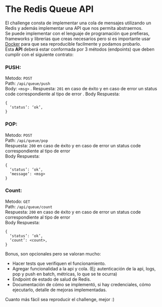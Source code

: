 # The Redis Queue API

El challenge consta de implementar una cola de mensajes utilizando un Redis y además implementar una API que nos permita
abstraernos.  
Se puede implementar con el lenguaje de programación que prefieras, frameworks y librerias que creas necesarios pero si
es importante usar [Docker](https://www.docker.com/) para que sea reproducible facilmente y podamos probarlo.  
Esta **API** deberá estar conformada por 3 métodos (endpoints) que deben cumplir con el siguiente contrato:

### PUSH:

Metodo: `POST`   
Path: `/api/queue/push`  
Body: `<msg>` . Respuesta: `201` en caso de éxito y en caso de error un status code correspondiente al tipo de error .
Body Respuesta:

    {
      ‘status’: ‘ok’,
    }

### POP:

Metodo: `POST`  
Path: `/api/queue/pop`  
Respuesta: `200` en caso de éxito y en caso de error un status code correspondiente al tipo de error  
Body Respuesta:

    {
      ‘status’: ‘ok’,
      ‘message’: <msg>
    }

### Count:

Metodo: `GET`  
Path: `/api/queue/count`  
Respuesta: `200` en caso de éxito y en caso de error un status code correspondiente al tipo de error  
Body Respuesta:

    {
      ‘status’: ‘ok’,
      ‘count’: <count>,
    }

Bonus, son opcionales pero se valoran mucho:

- Hacer tests que verifiquen el funcionamiento.
- Agregar funcionalidad a la api y cola. (Ej: autenticación de la api, logs, pop y push en batch, métricas, lo que se te
  ocurra)
- Endpoint de estado de salud de Redis.
- Documentación de cómo se implementó, si hay credenciales, cómo ejecutarlo, detalle de mejoras implementadas.

Cuanto más fácil sea reproducir el challenge, mejor :)
